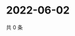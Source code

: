 # 2022-06-02

共 0 条

<!-- BEGIN WEIBO -->
<!-- 最后更新时间 Thu Jun 02 2022 04:15:11 GMT+0800 (China Standard Time) -->

<!-- END WEIBO -->
